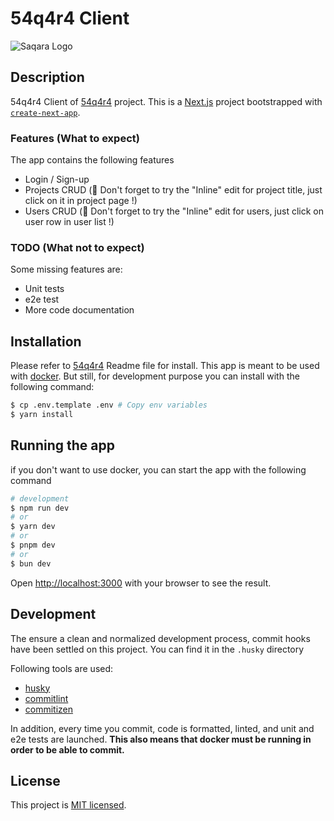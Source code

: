 # 54q4r4 Client

![Saqara Logo](https://cdn.jaimelesstartups.fr/wp-content/uploads/2021/09/Logo-Saqara-1500x535.jpg
"Saqara Logo")
## Description

54q4r4 Client of [54q4r4](https://github.com/Geslain/54q4r4-api) project.
This is a [Next.js](https://nextjs.org/) project bootstrapped with [`create-next-app`](https://github.com/vercel/next.js/tree/canary/packages/create-next-app).

### Features (What to expect)

The app contains the following features
* Login / Sign-up
* Projects CRUD (👋 Don't forget to try the "Inline" edit for project title, just click on it in project page !)
* Users CRUD (👋 Don't forget to try the "Inline" edit for users, just click on user row in user list !)

### TODO (What not to expect)

Some missing features are:
* Unit tests
* e2e test
* More code documentation

## Installation

Please refer to [54q4r4](https://github.com/Geslain/54q4r4-api) Readme file for install. This app is meant to be used with [docker](https://www.docker.com/).
But still, for development purpose you can install with the following command:

```bash
$ cp .env.template .env # Copy env variables
$ yarn install
```

## Running the app

if you don't want to use docker, you can start the app with the following command

```bash
# development
$ npm run dev
# or
$ yarn dev
# or
$ pnpm dev
# or
$ bun dev
```

Open [http://localhost:3000](http://localhost:3000) with your browser to see the result.

## Development

The ensure a clean and normalized development process, commit hooks have been settled on this project. You can find it in the `.husky` directory

Following tools are used:
* [husky](https://typicode.github.io/husky/)
* [commitlint](https://commitlint.js.org/)
* [commitizen](https://commitizen-tools.github.io/commitizen/)

In addition, every time you commit, code is formatted, linted, and unit and e2e tests are launched.
**This also means that docker must be running in order to be able to commit.**

## License

This project is [MIT licensed](LICENSE).
